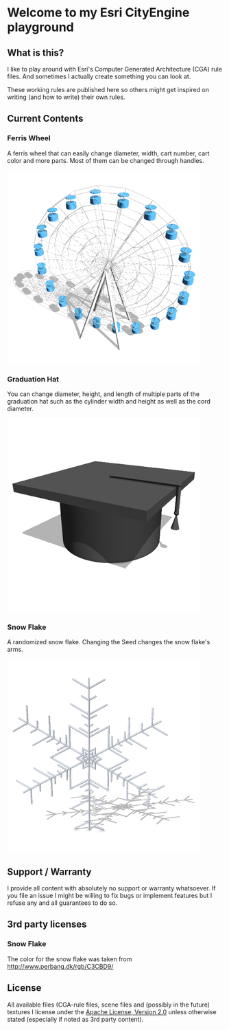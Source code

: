 # Welcome to my Esri CityEngine playground

## What is this?
I like to play around with Esri's Computer Generated Architecture (CGA) rule files. And sometimes I actually create something you can look at.

These working rules are published here so others might get inspired on writing (and how to write) their own rules.

## Current Contents

### Ferris Wheel
A ferris wheel that can easily change diameter, width, cart number, cart color and more parts. Most of them can be changed through handles.

![Example Ferris Wheel](https://github.com/gostefan/CE-Rules/raw/master/images/FerrisWheel.png)

### Graduation Hat
You can change diameter, height, and length of multiple parts of the graduation hat such as the cylinder width and height as well as the cord diameter.

![Example Graduation Hat](https://github.com/gostefan/CE-Rules/raw/master/images/GraduationHat.png)

### Snow Flake
A randomized snow flake. Changing the Seed changes the snow flake's arms.

![Example Snow Flake](https://github.com/gostefan/CE-Rules/raw/master/images/Snowflake.png)

## Support / Warranty
I provide all content with absolutely no support or warranty whatsoever. If you file an issue I might be willing to fix bugs or implement features but I refuse any and all guarantees to do so.

## 3rd party licenses
### Snow Flake
The color for the snow flake was taken from http://www.perbang.dk/rgb/C3CBD9/

## License
All available files (CGA-rule files, scene files and (possibly in the future) textures I license under the [Apache License, Version 2.0](https://www.apache.org/licenses/LICENSE-2.0) unless otherwise stated (especially if noted as 3rd party content).
